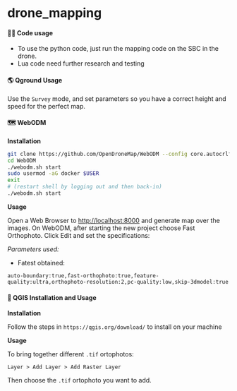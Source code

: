 # drone_mapping

#### 🧑‍💻 Code usage

- To use the python code, just run the mapping code on the SBC in the drone.
- Lua code need further research and testing

#### 🌎 Qground Usage

Use the `Survey` mode, and set parameters so you have a correct height and speed for the perfect map.

#### 🗺️ WebODM 

**Installation**
```bash
git clone https://github.com/OpenDroneMap/WebODM --config core.autocrlf=input --depth 1
cd WebODM
./webodm.sh start
sudo usermod -aG docker $USER
exit
# (restart shell by logging out and then back-in)
./webodm.sh start
```

**Usage**

Open a Web Browser to [http://localhost:8000](http://localhost:8000) and generate map over the images. On WebODM, after starting the new project choose Fast Orthophoto. Click Edit and set the specifications:

*Parameters used:*
- Fatest obtained:
```
auto-boundary:true,fast-orthophoto:true,feature-quality:ultra,orthophoto-resolution:2,pc-quality:low,skip-3dmodel:true
```

#### 🗾 QGIS Installation and Usage 

**Installation**

Follow the steps in `https://qgis.org/download/` to install on your machine

**Usage**

To bring together different `.tif` ortophotos:
```
Layer > Add Layer > Add Raster Layer 
```
Then choose the `.tif` ortophoto you want to add.